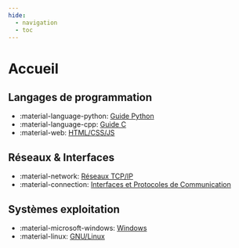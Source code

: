 ```yaml
---
hide:
  - navigation
  - toc
---
```


# Accueil

## Langages de programmation
   - :material-language-python: [Guide Python](python.md)
   - :material-language-cpp: [Guide C](c.md)
   - :material-web: [HTML/CSS/JS](web.md)

## Réseaux & Interfaces
- :material-network: [Réseaux TCP/IP](reseaux.md)
- :material-connection: [Interfaces et Protocoles de Communication](interfaces.md)

## Systèmes exploitation
- :material-microsoft-windows: [Windows](windows.md)
- :material-linux: [GNU/Linux](gnu_linux.md)
